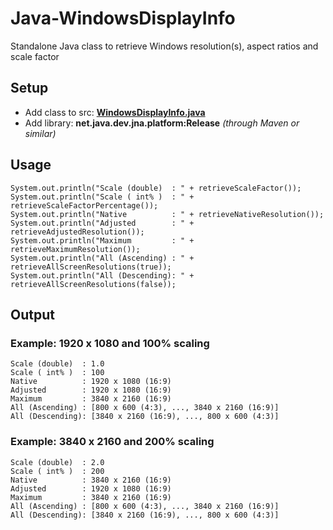 # Java-WindowsDisplayInfo
Standalone Java class to retrieve Windows resolution(s), aspect ratios and scale factor

## Setup 
- Add class to src: [**WindowsDisplayInfo.java**](/src/WindowsDisplay.java)
- Add library: ****net.java.dev.jna.platform:Release**** *(through Maven or similar)*


## Usage
    System.out.println("Scale (double)  : " + retrieveScaleFactor());
    System.out.println("Scale ( int% )  : " + retrieveScaleFactorPercentage());
    System.out.println("Native          : " + retrieveNativeResolution());
    System.out.println("Adjusted        : " + retrieveAdjustedResolution());
    System.out.println("Maximum         : " + retrieveMaximumResolution());
    System.out.println("All (Ascending) : " + retrieveAllScreenResolutions(true)); 
    System.out.println("All (Descending): " + retrieveAllScreenResolutions(false));

## Output
### Example: 1920 x 1080 and 100% scaling 
    Scale (double) 	: 1.0
    Scale ( int% )  : 100
    Native          : 1920 x 1080 (16:9)
    Adjusted        : 1920 x 1080 (16:9)
    Maximum         : 3840 x 2160 (16:9)
    All (Ascending) : [800 x 600 (4:3), ..., 3840 x 2160 (16:9)]
    All (Descending): [3840 x 2160 (16:9), ..., 800 x 600 (4:3)]

### Example: 3840 x 2160 and 200% scaling 
    Scale (double)  : 2.0
    Scale ( int% )  : 200
    Native          : 3840 x 2160 (16:9)
    Adjusted        : 1920 x 1080 (16:9)
    Maximum         : 3840 x 2160 (16:9)
    All (Ascending) : [800 x 600 (4:3), ..., 3840 x 2160 (16:9)]
    All (Descending): [3840 x 2160 (16:9), ..., 800 x 600 (4:3)]

